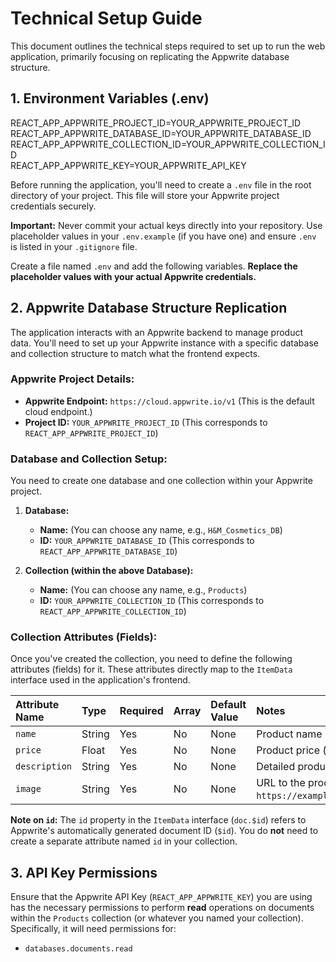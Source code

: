 # Technical Setup Guide

This document outlines the technical steps required to set up to run the web application, primarily focusing on replicating the Appwrite database structure.

## 1. Environment Variables (.env)
REACT_APP_APPWRITE_PROJECT_ID=YOUR_APPWRITE_PROJECT_ID<br>
REACT_APP_APPWRITE_DATABASE_ID=YOUR_APPWRITE_DATABASE_ID<br>
REACT_APP_APPWRITE_COLLECTION_ID=YOUR_APPWRITE_COLLECTION_ID<br>
REACT_APP_APPWRITE_KEY=YOUR_APPWRITE_API_KEY

Before running the application, you'll need to create a `.env` file in the root directory of your project. This file will store your Appwrite project credentials securely.

**Important:** Never commit your actual keys directly into your repository. Use placeholder values in your `.env.example` (if you have one) and ensure `.env` is listed in your `.gitignore` file.

Create a file named `.env` and add the following variables. **Replace the placeholder values with your actual Appwrite credentials.**

## 2. Appwrite Database Structure Replication

The application interacts with an Appwrite backend to manage product data. You'll need to set up your Appwrite instance with a specific database and collection structure to match what the frontend expects.

### Appwrite Project Details:

* **Appwrite Endpoint:** `https://cloud.appwrite.io/v1` (This is the default cloud endpoint.)
* **Project ID:** `YOUR_APPWRITE_PROJECT_ID` (This corresponds to `REACT_APP_APPWRITE_PROJECT_ID`)

### Database and Collection Setup:

You need to create one database and one collection within your Appwrite project.

1.  **Database:**
    * **Name:** (You can choose any name, e.g., `H&M_Cosmetics_DB`)
    * **ID:** `YOUR_APPWRITE_DATABASE_ID` (This corresponds to `REACT_APP_APPWRITE_DATABASE_ID`)

2.  **Collection (within the above Database):**
    * **Name:** (You can choose any name, e.g., `Products`)
    * **ID:** `YOUR_APPWRITE_COLLECTION_ID` (This corresponds to `REACT_APP_APPWRITE_COLLECTION_ID`)

### Collection Attributes (Fields):

Once you've created the collection, you need to define the following attributes (fields) for it. These attributes directly map to the `ItemData` interface used in the application's frontend.

| Attribute Name | Type    | Required | Array | Default Value | Notes                                   |
| :------------- | :------ | :------- | :---- | :------------ | :-------------------------------------- |
| `name`         | String  | Yes      | No    | None          | Product name                            |
| `price`        | Float   | Yes      | No    | None          | Product price (e.g., `19.99`)           |
| `description`  | String  | Yes      | No    | None          | Detailed product description            |
| `image`        | String  | Yes      | No    | None          | URL to the product image (e.g., `https://example.com/image.jpg`) |

**Note on `id`:** The `id` property in the `ItemData` interface (`doc.$id`) refers to Appwrite's automatically generated document ID (`$id`). You do **not** need to create a separate attribute named `id` in your collection.


## 3. API Key Permissions

Ensure that the Appwrite API Key (`REACT_APP_APPWRITE_KEY`) you are using has the necessary permissions to perform **read** operations on documents within the `Products` collection (or whatever you named your collection). Specifically, it will need permissions for:

* `databases.documents.read`
